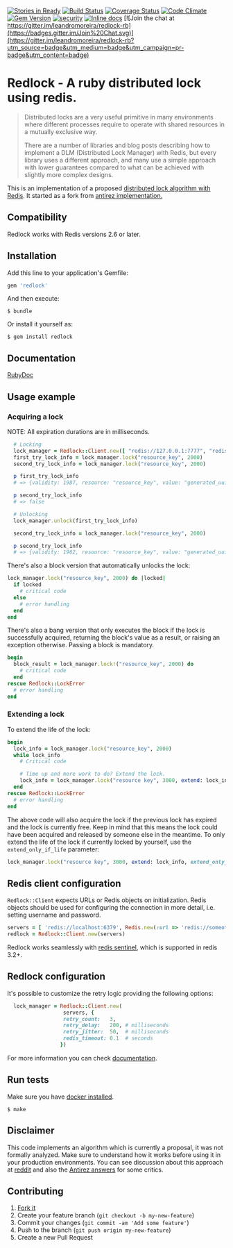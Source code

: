 [![Stories in Ready](https://badge.waffle.io/leandromoreira/redlock-rb.png?label=ready&title=Ready)](https://waffle.io/leandromoreira/redlock-rb)
[![Build Status](https://travis-ci.org/leandromoreira/redlock-rb.svg?branch=master)](https://travis-ci.org/leandromoreira/redlock-rb)
[![Coverage Status](https://coveralls.io/repos/leandromoreira/redlock-rb/badge.svg?branch=master)](https://coveralls.io/r/leandromoreira/redlock-rb?branch=master)
[![Code Climate](https://codeclimate.com/github/leandromoreira/redlock-rb/badges/gpa.svg)](https://codeclimate.com/github/leandromoreira/redlock-rb)
[![Gem Version](https://badge.fury.io/rb/redlock.svg)](http://badge.fury.io/rb/redlock)
[![security](https://hakiri.io/github/leandromoreira/redlock-rb/master.svg)](https://hakiri.io/github/leandromoreira/redlock-rb/master)
[![Inline docs](http://inch-ci.org/github/leandromoreira/redlock-rb.svg?branch=master)](http://inch-ci.org/github/leandromoreira/redlock-rb)
[![Join the chat at https://gitter.im/leandromoreira/redlock-rb](https://badges.gitter.im/Join%20Chat.svg)](https://gitter.im/leandromoreira/redlock-rb?utm_source=badge&utm_medium=badge&utm_campaign=pr-badge&utm_content=badge)


# Redlock - A ruby distributed lock using redis.

> Distributed locks are a very useful primitive in many environments where different processes require to operate  with shared resources in a mutually exclusive way.
>
> There are a number of libraries and blog posts describing how to implement a DLM (Distributed Lock Manager) with Redis, but every library uses a different approach, and many use a simple approach with lower guarantees compared to what can be achieved with slightly more complex designs.

This is an implementation of a proposed [distributed lock algorithm with Redis](http://redis.io/topics/distlock). It started as a fork from [antirez implementation.](https://github.com/antirez/redlock-rb)

## Compatibility

Redlock works with Redis versions 2.6 or later.

## Installation

Add this line to your application's Gemfile:

```ruby
gem 'redlock'
```

And then execute:

    $ bundle

Or install it yourself as:

    $ gem install redlock

## Documentation

[RubyDoc](http://www.rubydoc.info/gems/redlock/frames)

## Usage example

### Acquiring a lock

NOTE: All expiration durations are in milliseconds.
```ruby
  # Locking
  lock_manager = Redlock::Client.new([ "redis://127.0.0.1:7777", "redis://127.0.0.1:7778", "redis://127.0.0.1:7779" ])
  first_try_lock_info = lock_manager.lock("resource_key", 2000)
  second_try_lock_info = lock_manager.lock("resource_key", 2000)

  p first_try_lock_info
  # => {validity: 1987, resource: "resource_key", value: "generated_uuid4"}

  p second_try_lock_info
  # => false

  # Unlocking
  lock_manager.unlock(first_try_lock_info)

  second_try_lock_info = lock_manager.lock("resource_key", 2000)

  p second_try_lock_info
  # => {validity: 1962, resource: "resource_key", value: "generated_uuid5"}
```

There's also a block version that automatically unlocks the lock:

```ruby
lock_manager.lock("resource_key", 2000) do |locked|
  if locked
    # critical code
  else
    # error handling
  end
end
```

There's also a bang version that only executes the block if the lock is successfully acquired, returning the block's value as a result, or raising an exception otherwise. Passing a block is mandatory.

```ruby
begin
  block_result = lock_manager.lock!("resource_key", 2000) do
    # critical code
  end
rescue Redlock::LockError
  # error handling
end
```

### Extending a lock

To extend the life of the lock:

```ruby
begin
  lock_info = lock_manager.lock("resource_key", 2000)
  while lock_info
    # Critical code

    # Time up and more work to do? Extend the lock.
    lock_info = lock_manager.lock("resource key", 3000, extend: lock_info)
  end
rescue Redlock::LockError
  # error handling
end
```

The above code will also acquire the lock if the previous lock has expired and the lock is currently free. Keep in mind that this means the lock could have been acquired and released by someone else in the meantime. To only extend the life of the lock if currently locked by yourself, use the `extend_only_if_life` parameter:

```ruby
lock_manager.lock("resource key", 3000, extend: lock_info, extend_only_if_life: true)
```

## Redis client configuration

`Redlock::Client` expects URLs or Redis objects on initialization. Redis objects should be used for configuring the connection in more detail, i.e. setting username and password.

```ruby
servers = [ 'redis://localhost:6379', Redis.new(:url => 'redis://someotherhost:6379') ]
redlock = Redlock::Client.new(servers)
```

Redlock works seamlessly with [redis sentinel](http://redis.io/topics/sentinel), which is supported in redis 3.2+.

## Redlock configuration

It's possible to customize the retry logic providing the following options:

```ruby
  lock_manager = Redlock::Client.new(
                  servers, {
                  retry_count:   3,
                  retry_delay:   200, # milliseconds
                  retry_jitter:  50,  # milliseconds
                  redis_timeout: 0.1  # seconds
                 })
```

For more information you can check [documentation](http://www.rubydoc.info/gems/redlock/Redlock%2FClient:initialize).

## Run tests

Make sure you have [docker installed](https://docs.docker.com/engine/installation/).

    $ make

## Disclaimer

This code implements an algorithm which is currently a proposal, it was not formally analyzed. Make sure to understand how it works before using it in your production environments. You can see discussion about this approach at [reddit](http://www.reddit.com/r/programming/comments/2nt0nq/distributed_lock_using_redis_implemented_in_ruby/) and also the [Antirez answers](http://antirez.com/news/101) for some critics.

## Contributing

1. [Fork it](https://github.com/leandromoreira/redlock-rb/fork)
2. Create your feature branch (`git checkout -b my-new-feature`)
3. Commit your changes (`git commit -am 'Add some feature'`)
4. Push to the branch (`git push origin my-new-feature`)
5. Create a new Pull Request
